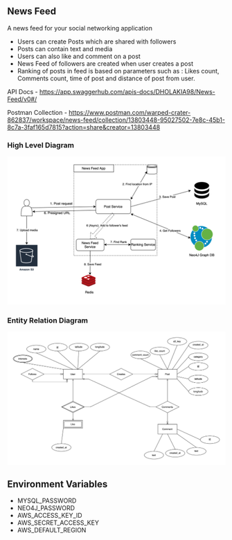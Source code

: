 ## News Feed

A news feed for your social networking application
* Users can create Posts which are shared with followers
* Posts can contain text and media
* Users can also like and comment on a post
* News Feed of followers are created when user creates a post
* Ranking of posts in feed is based on parameters such as : Likes count, Comments count, time of post and distance of post from user.

  
API Docs - https://app.swaggerhub.com/apis-docs/DHOLAKIA98/News-Feed/v0#/

Postman Collection - https://www.postman.com/warped-crater-862837/workspace/news-feed/collection/13803448-95027502-7e8c-45b1-8c7a-3faf165d7815?action=share&creator=13803448

### High Level Diagram
![High Level Diagram](docs/News-Feed-HLD.svg)

### Entity Relation Diagram
![Entity Relation Diagram](docs/News-Feed-ER-Diagram.svg)

## Environment Variables
* MYSQL_PASSWORD
* NEO4J_PASSWORD
* AWS_ACCESS_KEY_ID
* AWS_SECRET_ACCESS_KEY
* AWS_DEFAULT_REGION
